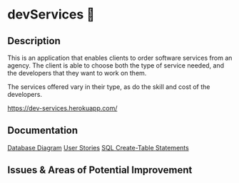 # devServices 👔

## Description

This is an application that enables clients to order software services from an agency. The client is able to choose both the type of service needed, and the developers that they want to work on them.

The services offered vary in their type, as do the skill and cost of the developers.

https://dev-services.herokuapp.com/

## Documentation

[Database Diagram](https://github.com/nurou/devServices/blob/master/documentation/images/db-diagram.png)
[User Stories](https://github.com/nurou/devServices/blob/master/documentation/user-stories.md)
[SQL Create-Table Statements](https://github.com/nurou/devServices/blob/master/documentation/sql-create-table-statements.md)

## Issues & Areas of Potential Improvement
